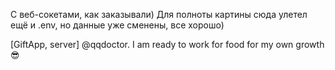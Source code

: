 С веб-сокетами, как заказывали)
Для полноты картины сюда улетел ещё и .env, но данные уже сменены, все хорошо)

[GiftApp, server] @qqdoctor. I am ready to work for food for my own growth 😎
